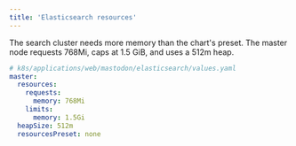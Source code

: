 ```yaml
---
title: 'Elasticsearch resources'
---
```


The search cluster needs more memory than the chart's preset. The master node requests 768Mi, caps at 1.5 GiB, and uses a 512m heap.

```yaml
# k8s/applications/web/mastodon/elasticsearch/values.yaml
master:
  resources:
    requests:
      memory: 768Mi
    limits:
      memory: 1.5Gi
  heapSize: 512m
  resourcesPreset: none
```
